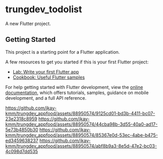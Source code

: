 # trungdev_todolist

A new Flutter project.

## Getting Started

This project is a starting point for a Flutter application.

A few resources to get you started if this is your first Flutter project:

- [Lab: Write your first Flutter app](https://docs.flutter.dev/get-started/codelab)
- [Cookbook: Useful Flutter samples](https://docs.flutter.dev/cookbook)

For help getting started with Flutter development, view the
[online documentation](https://docs.flutter.dev/), which offers tutorials,
samples, guidance on mobile development, and a full API reference.

https://github.com/jkay-kmm/trungdev_appfood/assets/88950574/9125cd01-bd3b-4411-bc07-23e2318c8959
https://github.com/jkay-kmm/trungdev_appfood/assets/88950574/44cba98b-3d55-40a0-ad17-5e73b4850b30
https://github.com/jkay-kmm/trungdev_appfood/assets/88950574/85367e0d-53ec-4abe-b475-ed3459638237
https://github.com/jkay-kmm/trungdev_appfood/assets/88950574/abf8b9a3-8e5d-47e2-bc03-4c098d7dd535

